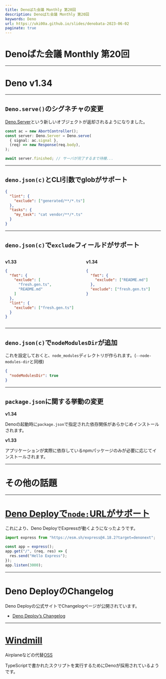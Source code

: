 ```yaml
---
title: Denoばた会議 Monthly 第20回
description: Denoばた会議 Monthly 第20回
keywords: Deno
url: https://uki00a.github.io/slides/denobata-2023-06-02
paginate: true
---
```


# Denoばた会議 Monthly 第20回

<!-- _class: lead -->

---

# Deno v1.34

<!-- _class: lead -->

---

## `Deno.serve()`のシグネチャの変更

[Deno.Server](https://deno.land/api@v1.34.0?s=Deno.Server&unstable=)という新しいオブジェクトが返却されるようになりました。

```typescript
const ac = new AbortController();
const server: Deno.Server = Deno.serve(
  { signal: ac.signal },
  (req) => new Response(req.body),
);

await server.finished; // サーバが完了するまで待機...
```

---

## `deno.json(c)`とCLI引数でglobがサポート

```json
{
  "lint": {
    "exclude": ["generated/**/*.ts"]
  },
  "tasks": {
    "my_task": "cat vendor/**/*.ts"
  }
}
```

---

## `deno.json(c)`で`exclude`フィールドがサポート

<div style="display: flex; column-gap: 1.25rem">
<div style="flex: 1">

**v1.33**
```json
{
  "fmt": {
    "exclude": [
      "fresh.gen.ts",
      "README.md"
    ]
  },
  "lint": {
    "exclude": ["fresh.gen.ts"]
  }
}
```

</div>
<div style="flex: 1">

**v1.34**
```json
{
  "fmt": {
    "exclude": ["README.md"]
  },
  "exclude": ["fresh.gen.ts"]
}
```

</div>
</div>

---

## `deno.json(c)`で`nodeModulesDir`が追加

これを設定しておくと、`node_modules`ディレクトリが作られます。(`--node-modules-dir`と同様)

```json
{
  "nodeModulesDir": true
}
```

---

## `package.json`に関する挙動の変更

**v1.34**

Denoの起動時に`package.json`で指定された依存関係があらかじめインストールされます。

**v1.33**

アプリケーションが実際に依存しているnpmパッケージのみが必要に応じてインストールされます。

---

# その他の話題

<!-- _class: lead -->

---

# [Deno Deployで`node:`URLがサポート](https://deno.com/blog/node-builtins-on-deploy)

これにより、Deno DeployでExpressが動くようになったようです。

```javascript
import express from "https://esm.sh/express@4.18.2?target=denonext";

const app = express();
app.get("/", (req, res) => {
  res.send("Hello Express");
});
app.listen(3000);
```

---

# Deno DeployのChangelog

Deno Deployの公式サイトでChangelogページが公開されています。

- [Deno Deploy’s Changelog](https://deno.com/deploy/changelog)

---

# [Windmill](https://deno.com/blog/immutable-scripts-windmill-production-grade-ops)

Airplaneなどの代替[OSS](https://github.com/windmill-labs/windmill/)

TypeScriptで書かれたスクリプトを実行するためにDenoが採用されているようです。
